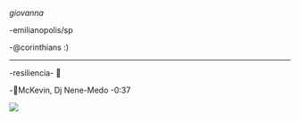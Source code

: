  *giovanna* 
 
 -emilianopolis/sp
 
 -@corinthians :)
 
 ------------------
 -resiliencia- 🥀

 -🎵McKevin, Dj Nene-Medo -0:37

![](https://media1.tenor.com/m/WtwSCtQFfRkAAAAC/mc-hariel-hariel.gif)
